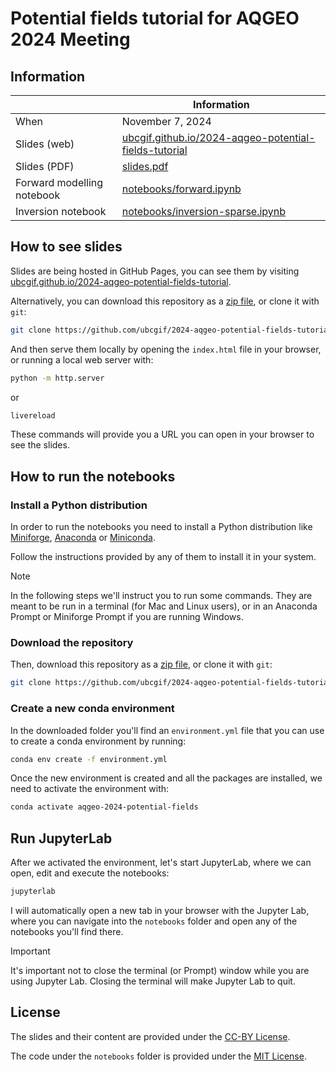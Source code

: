 # Potential fields tutorial for AQGEO 2024 Meeting

## Information

|                            | **Information**                                                      |
| -------------------------- | -------------------------------------------------------------------- |
| When                       | November 7, 2024                                                     |
| Slides (web)               | [ubcgif.github.io/2024-aqgeo-potential-fields-tutorial][slides]      |
| Slides (PDF)               | [slides.pdf][slides-pdf]                                             |
| Forward modelling notebook | [notebooks/forward.ipynb](notebooks/forward.ipynb)                   |
| Inversion notebook         | [notebooks/inversion-sparse.ipynb](notebooks/inversion-sparse.ipynb) |

## How to see slides

Slides are being hosted in GitHub Pages, you can see them by visiting
[ubcgif.github.io/2024-aqgeo-potential-fields-tutorial][slides].

Alternatively, you can download this repository as a [zip file][repo-zip], or
clone it with `git`:

```bash
git clone https://github.com/ubcgif/2024-aqgeo-potential-fields-tutorial
```

And then serve them locally by opening the `index.html` file in your browser,
or running a local web server with:

```bash
python -m http.server
```

or

```bash
livereload
```

These commands will provide you a URL you can open in your browser to see
the slides.

## How to run the notebooks

### Install a Python distribution

In order to run the notebooks you need to install a Python distribution like
[Miniforge][miniforge], [Anaconda][anaconda] or [Miniconda][miniconda].

Follow the instructions provided by any of them to install it in your system.

> [!NOTE]
> In the following steps we'll instruct you to run some commands. They are
> meant to be run in a terminal (for Mac and Linux users), or in an Anaconda
> Prompt or Miniforge Prompt if you are running Windows.

### Download the repository

Then, download this repository as a [zip file][repo-zip], or clone it with `git`:

```bash
git clone https://github.com/ubcgif/2024-aqgeo-potential-fields-tutorial
```

### Create a new conda environment

In the downloaded folder you'll find an `environment.yml` file that you can use
to create a conda environment by running:

```bash
conda env create -f environment.yml
```

Once the new environment is created and all the packages are installed, we need
to activate the environment with:

```bash
conda activate aqgeo-2024-potential-fields
```

## Run JupyterLab

After we activated the environment, let's start JupyterLab, where we can open,
edit and execute the notebooks:

```bash
jupyterlab
```

I will automatically open a new tab in your browser with the Jupyter Lab, where
you can navigate into the `notebooks` folder and open any of the notebooks
you'll find there.

> [!IMPORTANT]
> It's important not to close the terminal (or Prompt) window while you are
> using Jupyter Lab. Closing the terminal will make Jupyter Lab to quit.

## License

The slides and their content are provided under the [CC-BY License](LICENSE).

The code under the `notebooks` folder is provided under the [MIT
License](notebooks/LICENSE).

[slides]: https://ubcgif.github.io/2024-aqgeo-potential-fields-tutorial
[slides-pdf]: https://github.com/ubcgif/2024-aqgeo-potential-fields-tutorial/releases/latest/download/2024-aqgeo-potential-fields.pdf
[anaconda]: https://anaconda.org
[miniconda]: https://docs.anaconda.com/miniconda/miniconda-install
[miniforge]: https://github.com/conda-forge/miniforge
[repo-zip]: https://github.com/ubcgif/2024-aqgeo-potential-fields-tutorial/archive/refs/heads/main.zip
